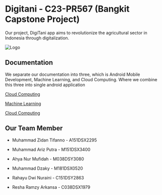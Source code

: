 # Digitani - C23-PR567 (Bangkit Capstone Project)


Our project, DigiTani app aims to revolutionize the agricultural sector in Indonesia through digitalization. 






![Logo](https://imgtr.ee/images/2023/06/15/ThNtQ.png)


## Documentation
We separate our documentation into three, which is Android Mobile Development, Machine Learning, and Cloud Computing. Where we combine this three into single android application

[Cloud Computing](https://github.com/ReshaRamzy/DigiTani/tree/61a85afbb34c14ff550018d02ca82ed0e589d37e/Cloud-Computing)

[Machine Learning](https://github.com/ReshaRamzy/DigiTani/tree/61a85afbb34c14ff550018d02ca82ed0e589d37e/Machine-Learning)

[Cloud Computing](https://github.com/ReshaRamzy/DigiTani/tree/61a85afbb34c14ff550018d02ca82ed0e589d37e/Mobile-Development)


## Our Team Member


- Muhammad Zidan Tifanno - A151DSX2295 

- Muhammad Ariz Putra - M151DSX3400

- Ahya Nur Mufidah - M038DSY3080

- Muhammad Dzaky - M181DSX0520 

- Rahayu Dwi Nuraini - C151DSY2863

- Resha Ramzy Arkansa - C038DSX1979 
